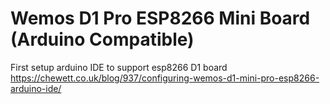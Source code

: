 # Wemos D1 Pro ESP8266 Mini Board (Arduino Compatible)

First setup arduino IDE to support esp8266 D1 board
https://chewett.co.uk/blog/937/configuring-wemos-d1-mini-pro-esp8266-arduino-ide/

